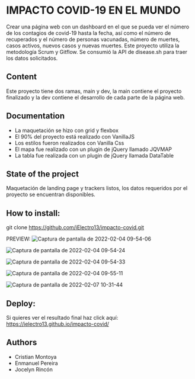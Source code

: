 # IMPACTO COVID-19 EN EL MUNDO

Crear una página web con un dashboard en el que se pueda ver el número de los contagios de covid-19 hasta la fecha, así como el número de recuperados y el número de personas vacunadas, número de muertes, casos activos, nuevos casos y nuevas muertes. Este proyecto utiliza la metodología Scrum y Gitflow. Se consumió la API de disease.sh para traer los datos solicitados.

## Content
Este proyecto tiene dos ramas, main y dev, la main contiene el proyecto finalizado y la dev contiene el desarrollo de cada parte de la página web.

## Documentation

- La maquetación se hizo con grid y flexbox
- El 90% del proyecto está realizado con VanillaJS
- Los estilos fueron realizados con Vanilla Css
- El mapa fue realizado con un plugin de jQuery llamado JQVMAP
- La tabla fue realizada con un plugin de jQuery llamada DataTable

## State of the project 
Maquetación de landing page y trackers listos, los datos requeridos por el proyecto se encuentran disponibles.

## How to install:
git clone https://github.com/iElectro13/impacto-covid.git

PREVIEW:
![Captura de pantalla de 2022-02-04 09-54-06](https://user-images.githubusercontent.com/97619450/152818601-d1155f6d-c824-494f-91ce-4991f1176f72.png)

![Captura de pantalla de 2022-02-04 09-54-24](https://user-images.githubusercontent.com/97619450/152818708-9c732920-caea-42fc-9880-b5ca8dcb514b.png)

![Captura de pantalla de 2022-02-04 09-54-33](https://user-images.githubusercontent.com/97619450/152818807-67d4a0a2-0f23-4ae8-aa32-b539771093c7.png)

![Captura de pantalla de 2022-02-04 09-55-11](https://user-images.githubusercontent.com/97619450/152818916-97139c0e-b28d-4a90-8f7b-0a749a690119.png)

![Captura de pantalla de 2022-02-07 10-31-44](https://user-images.githubusercontent.com/97619450/152819250-01d50dba-f0ba-4a8e-a84d-a367b3e9f5eb.png)

## Deploy: 
Si quieres ver el resultado final haz click aquí: https://ielectro13.github.io/impacto-covid/ 

## Authors

- Cristian Montoya
- Enmanuel Pereira
- Jocelyn Rincón
